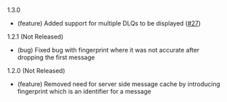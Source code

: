 1.3.0
* (feature) Added support for multiple DLQs to be displayed ([#27](https://github.com/indeedeng/virgil-spring-boot-starter/issues/27))


1.2.1
(Not Released)
* (bug) Fixed bug with fingerprint where it was not accurate after dropping the first message


1.2.0 (Not Released)
* (feature) Removed need for server side message cache by introducing fingerprint which is an identifier for a message
